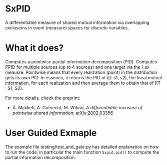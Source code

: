 # SxPID
A differentiable measure of shared mutual information via overlapping exclusions in event (measure) spaces for discrete variables.

# What it does?
Computes a pointwise partial information decomposition (PID). Computes PPID for multiple sources (up to 4 sources) and one target via the I_sx meausre. Pointwise means that every realization (point) in the distribution gets its own PID. In essence, it returns the PID of i(t: s1, s2), the local mutual information, for each realization and then average them to obtain that of I(T : S1, S2). 

For more details, check the preprint:
* A. Makkeh, A. Gutnecht, M. Wibral, *A differentiable measure of pointwise shared information*; [arXiv:2002.03356](https://arxiv.org/abs/2002.03356)


# User Guided Exmaple
The example file testing/test_and_gate.py has detailed explanation on how to run the code, in particular the main function `Sxpid.pid()` to compute the partial information decomposition. 
